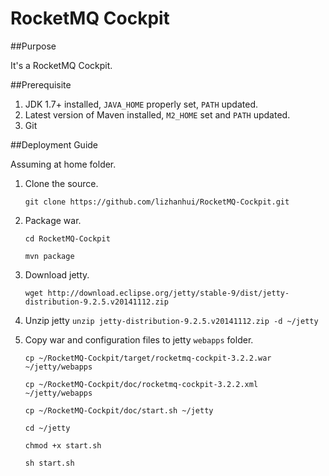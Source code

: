 RocketMQ Cockpit
============================================

##Purpose

It's a RocketMQ Cockpit.

##Prerequisite
1. JDK 1.7+ installed, `JAVA_HOME` properly set, `PATH` updated.
2. Latest version of Maven installed, `M2_HOME` set and `PATH` updated.
3. Git


##Deployment Guide

Assuming at home folder.

1. Clone the source.

    `git clone https://github.com/lizhanhui/RocketMQ-Cockpit.git`

2. Package war.

    `cd RocketMQ-Cockpit`

    `mvn package`

3. Download jetty.

    `wget http://download.eclipse.org/jetty/stable-9/dist/jetty-distribution-9.2.5.v20141112.zip`

4. Unzip jetty `unzip jetty-distribution-9.2.5.v20141112.zip -d ~/jetty`

5. Copy war and configuration files to jetty `webapps` folder.

    `cp ~/RocketMQ-Cockpit/target/rocketmq-cockpit-3.2.2.war ~/jetty/webapps`

    `cp ~/RocketMQ-Cockpit/doc/rocketmq-cockpit-3.2.2.xml ~/jetty/webapps`

    `cp ~/RocketMQ-Cockpit/doc/start.sh ~/jetty`

    `cd ~/jetty`

    `chmod +x start.sh`

    `sh start.sh`
